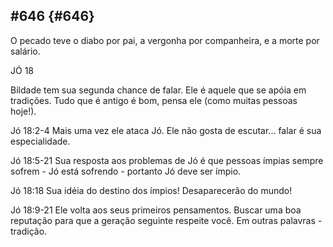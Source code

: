 ## #646 {#646}

O pecado teve o diabo por pai, a vergonha por companheira, e a morte por salário.

JÓ 18

Bildade tem sua segunda chance de falar. Ele é aquele que se apóia em tradições. Tudo que é antigo é bom, pensa ele (como muitas pessoas hoje!).

Jó 18:2-4 Mais uma vez ele ataca Jó. Ele não gosta de escutar... falar é sua especialidade.

Jó 18:5-21 Sua resposta aos problemas de Jó é que pessoas ímpias sempre sofrem - Jó está sofrendo - portanto Jó deve ser ímpio.

Jó 18:18 Sua idéia do destino dos ímpios! Desaparecerão do mundo!

Jó 18:9-21 Ele volta aos seus primeiros pensamentos. Buscar uma boa reputação para que a geração seguinte respeite você. Em outras palavras - tradição.